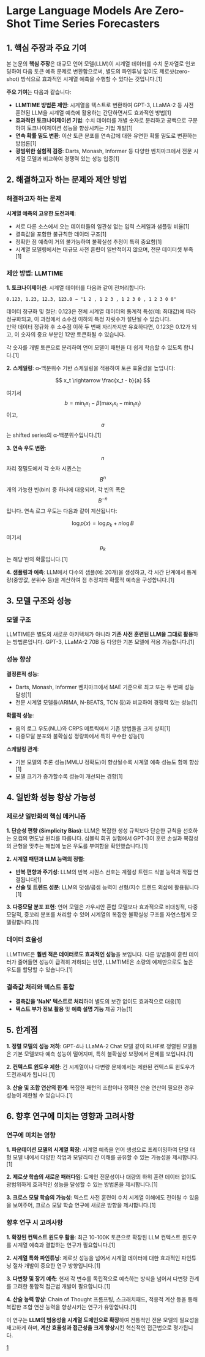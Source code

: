 # Large Language Models Are Zero-Shot Time Series Forecasters

## 1. 핵심 주장과 주요 기여

본 논문의 **핵심 주장**은 대규모 언어 모델(LLM)이 시계열 데이터를 수치 문자열로 인코딩하여 다음 토큰 예측 문제로 변환함으로써, 별도의 파인튜닝 없이도 제로샷(zero-shot) 방식으로 효과적인 시계열 예측을 수행할 수 있다는 것입니다.[1]

**주요 기여**는 다음과 같습니다:

- **LLMTIME 방법론 제안**: 시계열을 텍스트로 변환하여 GPT-3, LLaMA-2 등 사전 훈련된 LLM을 시계열 예측에 활용하는 간단하면서도 효과적인 방법[1]
- **효과적인 토크나이제이션 기법**: 수치 데이터를 개별 숫자로 분리하고 공백으로 구분하여 토크나이제이션 성능을 향상시키는 기법 개발[1]
- **연속 확률 밀도 변환**: 이산 토큰 분포를 연속값에 대한 유연한 확률 밀도로 변환하는 방법론[1]
- **광범위한 실험적 검증**: Darts, Monash, Informer 등 다양한 벤치마크에서 전문 시계열 모델과 비교하여 경쟁력 있는 성능 입증[1]

## 2. 해결하고자 하는 문제와 제안 방법

### 해결하고자 하는 문제

**시계열 예측의 고유한 도전과제**:
- 서로 다른 소스에서 오는 데이터들의 일관성 없는 입력 스케일과 샘플링 비율[1]
- 결측값을 포함한 불규칙한 데이터 구조[1]
- 정확한 점 예측이 거의 불가능하여 불확실성 추정이 특히 중요함[1]
- 시계열 모델링에서는 대규모 사전 훈련이 일반적이지 않으며, 전문 데이터셋 부족[1]

### 제안 방법: LLMTIME

**1. 토크나이제이션**:
시계열 데이터를 다음과 같이 전처리합니다:
```
0.123, 1.23, 12.3, 123.0 → "1 2 , 1 2 3 , 1 2 3 0 , 1 2 3 0 0"
```

데이터 정규화 및 절단: 0.123은 전체 시계열 데이터의 통계적 특성(예: 최대값)에 따라 정규화되고, 이 과정에서 소수점 이하의 특정 자릿수가 절단될 수 있습니다.  
만약 데이터 정규화 후 소수점 이하 두 번째 자리까지만 유효하다면, 0.123은 0.12가 되고, 이 숫자의 중요 부분인 12만 토큰화될 수 있습니다.

각 숫자를 개별 토큰으로 분리하여 언어 모델이 패턴을 더 쉽게 학습할 수 있도록 합니다.[1]

**2. 스케일링**:
α-백분위수 기반 스케일링을 적용하여 토큰 효율성을 높입니다:

$$ x_t \rightarrow \frac{x_t - b}{a} $$

여기서 $$b = \min_t x_t - \beta(\max_t x_t - \min_t x_t)$$이고, $$a$$는 shifted series의 α-백분위수입니다.[1]

**3. 연속 우도 변환**:
$$n$$자리 정밀도에서 각 숫자 시퀀스는 $$B^n$$개의 가능한 빈(bin) 중 하나에 대응되며, 각 빈의 폭은 $$B^{-n}$$입니다. 연속 로그 우도는 다음과 같이 계산됩니다:

$$ \log p(x) = \log p_k + n \log B $$

여기서 $$p_k$$는 해당 빈의 확률입니다.[1]

**4. 샘플링과 예측**:
LLM에서 다수의 샘플(예: 20개)을 생성하고, 각 시간 단계에서 통계량(중앙값, 분위수 등)을 계산하여 점 추정치와 확률적 예측을 구성합니다.[1]

## 3. 모델 구조와 성능

### 모델 구조
LLMTIME은 별도의 새로운 아키텍처가 아니라 **기존 사전 훈련된 LLM을 그대로 활용**하는 방법론입니다. GPT-3, LLaMA-2 70B 등 다양한 기본 모델에 적용 가능합니다.[1]

### 성능 향상
**결정론적 성능**: 
- Darts, Monash, Informer 벤치마크에서 MAE 기준으로 최고 또는 두 번째 성능 달성[1]
- 전문 시계열 모델들(ARIMA, N-BEATS, TCN 등)과 비교하여 경쟁력 있는 성능[1]

**확률적 성능**:
- 음의 로그 우도(NLL)와 CRPS 메트릭에서 기존 방법들을 크게 상회[1]
- 다중모달 분포와 불확실성 정량화에서 특히 우수한 성능[1]

**스케일링 관계**:
- 기본 모델의 추론 성능(MMLU 정확도)이 향상될수록 시계열 예측 성능도 함께 향상[1]
- 모델 크기가 증가할수록 성능이 개선되는 경향[1]

## 4. 일반화 성능 향상 가능성

### 제로샷 일반화의 핵심 메커니즘

**1. 단순성 편향 (Simplicity Bias)**:
LLM은 복잡한 생성 규칙보다 단순한 규칙을 선호하는 오컴의 면도날 원리를 따릅니다. 심볼릭 회귀 실험에서 GPT-3이 훈련 손실과 복잡성의 균형을 맞추는 해법에 높은 우도를 부여함을 확인했습니다.[1]

**2. 시계열 패턴과 LLM 능력의 정렬**:
- **반복 편향과 주기성**: LLM의 반복 시퀀스 선호는 계절성 트렌드 식별 능력과 직접 연결됩니다[1]
- **산술 및 트렌드 성분**: LLM의 덧셈/곱셈 능력이 선형/지수 트렌드 외삽에 활용됩니다[1]

**3. 다중모달 분포 표현**:
언어 모델은 가우시안 혼합 모델보다 효과적으로 비대칭적, 다중모달적, 중꼬리 분포를 처리할 수 있어 시계열의 복잡한 불확실성 구조를 자연스럽게 모델링합니다.[1]

### 데이터 효율성
LLMTIME은 **훨씬 적은 데이터로도 효과적인 성능**을 보입니다. 다른 방법들이 훈련 데이터가 줄어들면 성능이 급격히 저하되는 반면, LLMTIME은 소량의 예제만으로도 높은 우도를 할당할 수 있습니다.[1]

### 결측값 처리와 텍스트 통합
- **결측값을 'NaN' 텍스트로 처리**하여 별도의 보간 없이도 효과적으로 대응[1]
- **텍스트 부가 정보 활용** 및 **예측 설명 기능** 제공 가능[1]

## 5. 한계점

**1. 정렬 모델의 성능 저하**:
GPT-4나 LLaMA-2 Chat 모델 같이 RLHF로 정렬된 모델들은 기본 모델보다 예측 성능이 떨어지며, 특히 불확실성 보정에서 문제를 보입니다.[1]

**2. 컨텍스트 윈도우 제한**:
긴 시계열이나 다변량 문제에서는 제한된 컨텍스트 윈도우가 도전과제가 됩니다.[1]

**3. 산술 및 조합 연산의 한계**:
복잡한 패턴의 조합이나 정확한 산술 연산이 필요한 경우 성능이 제한될 수 있습니다.[1]

## 6. 향후 연구에 미치는 영향과 고려사항

### 연구에 미치는 영향

**1. 파운데이션 모델의 시계열 확장**:
시계열 예측을 언어 생성으로 프레이밍하여 단일 대형 모델 내에서 다양한 작업과 모달리티 간 이해를 공유할 수 있는 가능성을 제시합니다.[1]

**2. 제로샷 학습의 새로운 패러다임**:
도메인 전문성이나 대량의 하위 훈련 데이터 없이도 광범위하게 효과적인 성능을 달성할 수 있는 방법론을 제시합니다.[1]

**3. 크로스 모달 학습의 가능성**:
텍스트 사전 훈련이 수치 시계열 이해에도 전이될 수 있음을 보여주어, 크로스 모달 학습 연구에 새로운 방향을 제시합니다.[1]

### 향후 연구 시 고려사항

**1. 확장된 컨텍스트 윈도우 활용**:
최근 10-100K 토큰으로 확장된 LLM 컨텍스트 윈도우를 시계열 예측과 결합하는 연구가 필요합니다.[1]

**2. 시계열 특화 파인튜닝**:
제로샷 성능을 넘어서 시계열 데이터에 대한 효과적인 파인튜닝 절차 개발이 중요한 연구 방향입니다.[1]

**3. 다변량 및 장기 예측**:
현재 각 변수를 독립적으로 예측하는 방식을 넘어서 다변량 관계를 고려한 통합적 접근법 개발이 필요합니다.[1]

**4. 산술 능력 향상**:
Chain of Thought 프롬프팅, 스크래치패드, 적응적 계산 등을 통해 복잡한 조합 연산 능력을 향상시키는 연구가 유망합니다.[1]

이 연구는 **LLM의 범용성을 시계열 도메인으로 확장**하여 전통적인 전문 모델의 필요성을 재고하게 하며, **계산 효율성과 접근성을 크게 향상**시킨 혁신적인 접근법으로 평가됩니다.

[1](https://ppl-ai-file-upload.s3.amazonaws.com/web/direct-files/attachments/65988149/3bd91717-726d-493d-8ba6-3578bec1da7b/2310.07820v3.pdf)
